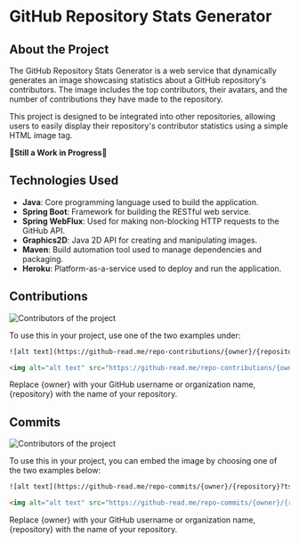 # GitHub Repository Stats Generator

## About the Project

The GitHub Repository Stats Generator is a web service that dynamically generates an image showcasing statistics about a GitHub repository's contributors. The image includes the top contributors, their avatars, and the number of contributions they have made to the repository.

This project is designed to be integrated into other repositories, allowing users to easily display their repository's contributor statistics using a simple HTML image tag.

**🚧Still a Work in Progress🚧**

## Technologies Used

- **Java**: Core programming language used to build the application.
- **Spring Boot**: Framework for building the RESTful web service.
- **Spring WebFlux**: Used for making non-blocking HTTP requests to the GitHub API.
- **Graphics2D**: Java 2D API for creating and manipulating images.
- **Maven**: Build automation tool used to manage dependencies and packaging.
- **Heroku**: Platform-as-a-service used to deploy and run the application.

## Contributions

<img alt="Contributors of the project" src="http://www.github-read.me/repo-contributions/m04josefsen/github-repository-stats?ts=TIMESTAMP_PLACEHOLDER">

To use this in your project, use one of the two examples under:

```html
![alt text](https://github-read.me/repo-contributions/{owner}/{repository}?ts=TIMESTAMP_PLACEHOLDER)

<img alt="alt text" src="https://github-read.me/repo-contributions/{owner}/{repository}?ts=TIMESTAMP_PLACEHOLDER">
```
Replace {owner} with your GitHub username or organization name, {repository} with the name of your repository.

## Commits

<img alt="Contributors of the project" src="http://www.github-read.me/repo-commits/m04josefsen/github-repository-stats?ts=TIMESTAMP_PLACEHOLDER">

To use this in your project, you can embed the image by choosing one of the two examples below:

```html
![alt text](https://github-read.me/repo-commits/{owner}/{repository}?ts=TIMESTAMP_PLACEHOLDER)

<img alt="alt text" src="https://github-read.me/repo-commits/{owner}/{repository}?ts=TIMESTAMP_PLACEHOLDER">
```
Replace {owner} with your GitHub username or organization name, {repository} with the name of your repository.
